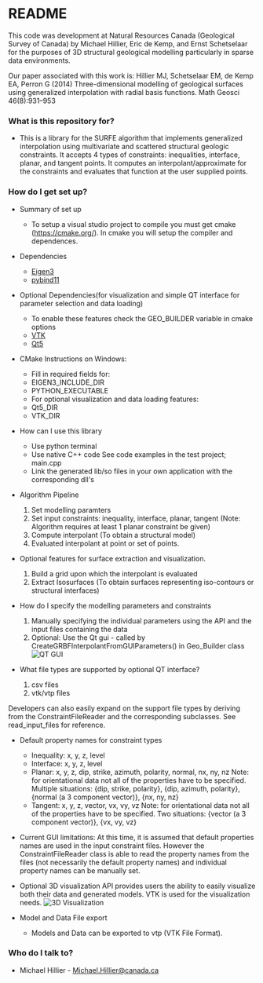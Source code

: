 # README #

This code was development at Natural Resources Canada (Geological Survey of Canada) by Michael Hillier, Eric de Kemp, and Ernst Schetselaar for the purposes of 3D structural geological modelling particularly in sparse data environments.  

Our paper associated with this work is:
Hillier MJ, Schetselaar EM, de Kemp EA, Perron G (2014) Three-dimensional modelling of geological surfaces using generalized interpolation with radial basis functions. Math Geosci 46(8):931–953

### What is this repository for? ###

* This is a library for the SURFE algorithm that implements generalized interpolation using multivariate and scattered structural geologic constraints. It accepts 4 types of constraints: inequalities, interface, planar, and tangent points. It computes an interpolant/approximate for the constraints and evaluates that function at the user supplied points.

### How do I get set up? ###

* Summary of set up
	* To setup a visual studio project to compile you must get cmake (https://cmake.org/). In cmake you will setup the compiler and dependences.

* Dependencies
	* [Eigen3](http://eigen.tuxfamily.org)
	* [pybind11](https://github.com/pybind/pybind11)
* Optional Dependencies(for visualization and simple QT interface for parameter selection and data loading)
	* To enable these features check the GEO_BUILDER variable in cmake options
	* [VTK](https://vtk.org/)
	* [Qt5](https://www.qt.io/download)
* CMake Instructions on Windows:
	* Fill in required fields for:
	* EIGEN3_INCLUDE_DIR
	* PYTHON_EXECUTABLE
	* For optional visualization and data loading features:
	* Qt5_DIR
	* VTK_DIR
 
* How can I use this library
	* Use python terminal 
	* Use native C++ code
	See code examples in the test project; main.cpp
	* Link the generated lib/so files in your own application with the corresponding dll's 

* Algorithm Pipeline
	1. Set modelling paramters
	2. Set input constraints: inequality, interface, planar, tangent (Note: Algorithm requires at least 1 planar constraint be given)
	3. Compute interpolant (To obtain a structural model)
	4. Evaluated interpolant at point or set of points.
* Optional features for surface extraction and visualization.
	1. Build a grid upon which the interpolant is evaluated   
	2. Extract Isosurfaces (To obtain surfaces representing iso-contours or structural interfaces)

* How do I specify the modelling parameters and constraints
	1. Manually specifying the individual parameters using the API and the input files containing the data
	2. Optional: Use the Qt gui - called by CreateGRBFInterpolantFromGUIParameters() in Geo_Builder class
![QT GUI](/docs/gui.JPG?raw=true)

* What file types are supported by optional QT interface?
	1. csv files
	2. vtk/vtp files

Developers can also easily expand on the support file types by deriving from the ConstraintFileReader and the corresponding subclasses. See read_input_files for reference.

* Default property names for constraint types
	* Inequality: x, y, z, level
	* Interface: x, y, z, level
	* Planar: x, y, z, dip, strike, azimuth, polarity, normal, nx, ny, nz
	Note: for orientational data not all of the properties have to be specified. 
	Multiple situations: {dip, strike, polarity}, {dip, azimuth, polarity}, {normal (a 3 component vector)}, {nx, ny, nz}
	* Tangent: x, y, z, vector, vx, vy, vz
	Note: for orientational data not all of the properties have to be specified. 
	Two situations:  {vector (a 3 component vector)}, {vx, vy, vz}
	
* Current GUI limitations:
At this time, it is assumed that default properties names are used in the input constraint files. However the ConstraintFileReader class is able to read the property names from the files (not necessarily the default property names) and individual property names can be manually set.

* Optional 3D visualization
API provides users the ability to easily visualize both their data and generated models. VTK is used for the visualization needs.
![3D Visualization](/docs/3dViz.JPG?raw=true)

* Model and Data File export
	* Models and Data can be exported to vtp (VTK File Format).

### Who do I talk to? ###

* Michael Hillier - Michael.Hillier@canada.ca
